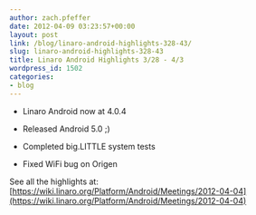 ```yaml
---
author: zach.pfeffer
date: 2012-04-09 03:23:57+00:00
layout: post
link: /blog/linaro-android-highlights-328-43/
slug: linaro-android-highlights-328-43
title: Linaro Android Highlights 3/28 - 4/3
wordpress_id: 1502
categories:
- blog
---
```

* Linaro Android now at 4.0.4

* Released Android 5.0  ;)

* Completed big.LITTLE system tests

* Fixed WiFi bug on Origen


See all the highlights at:
[https://wiki.linaro.org/Platform/Android/Meetings/2012-04-04](https://wiki.linaro.org/Platform/Android/Meetings/2012-04-04)
